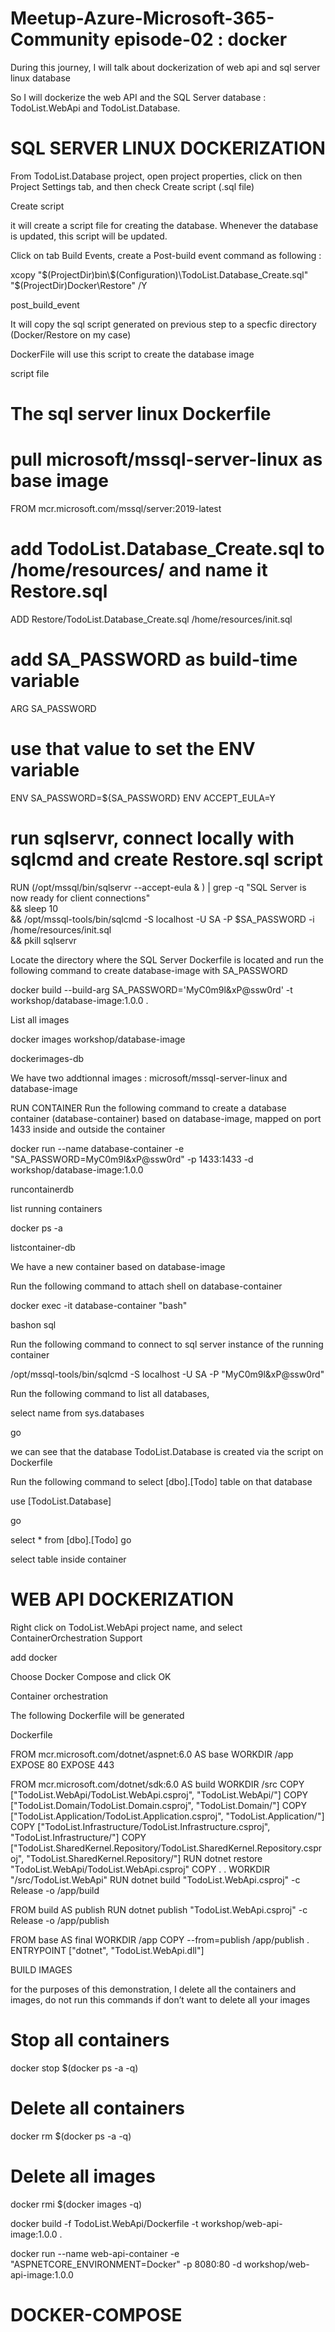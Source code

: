 # Meetup-Azure-Microsoft-365-Community episode-02 : docker

During this journey, I will  talk about dockerization of web api and sql server linux database

So I will dockerize the web API and the SQL Server database : TodoList.WebApi and TodoList.Database.

# SQL SERVER LINUX DOCKERIZATION
From TodoList.Database project, open project properties, click on then Project Settings tab,  and then check Create script (.sql file)

Create script

it will create a script file for creating the database. Whenever the database is updated, this script will be updated.

Click on tab Build Events, create a Post-build event command as following :

xcopy "$(ProjectDir)bin\$(Configuration)\TodoList.Database_Create.sql" "$(ProjectDir)Docker\Restore" /Y

post_build_event

It will copy the sql script generated on previous step to a specfic directory (Docker/Restore on my case)

DockerFile will use this script to create the database image

script file

# The sql server linux Dockerfile

# pull microsoft/mssql-server-linux as base image
FROM mcr.microsoft.com/mssql/server:2019-latest

# add TodoList.Database_Create.sql to /home/resources/ and name it Restore.sql
ADD Restore/TodoList.Database_Create.sql /home/resources/init.sql

# add SA_PASSWORD as build-time variable
ARG SA_PASSWORD

# use that value to set the ENV variable
ENV SA_PASSWORD=${SA_PASSWORD}
ENV ACCEPT_EULA=Y

# run sqlservr, connect locally with sqlcmd and create Restore.sql script
RUN (/opt/mssql/bin/sqlservr --accept-eula & ) | grep -q "SQL Server is now ready for client connections" \
  && sleep 10 \
  && /opt/mssql-tools/bin/sqlcmd -S localhost -U SA -P $SA_PASSWORD -i /home/resources/init.sql \
  && pkill sqlservr



Locate the directory where the SQL Server Dockerfile is located and run the following command to create database-image with SA_PASSWORD

docker build --build-arg SA_PASSWORD='MyC0m9l&xP@ssw0rd' -t workshop/database-image:1.0.0 .

List all images

docker images workshop/database-image


dockerimages-db

We have two addtionnal images : microsoft/mssql-server-linux and database-image

RUN CONTAINER
Run the following command to create a database container (database-container) based on database-image, mapped on port 1433 inside and outside the container


docker run  --name database-container -e "SA_PASSWORD=MyC0m9l&xP@ssw0rd"  -p 1433:1433 -d workshop/database-image:1.0.0


runcontainerdb

list running containers

docker ps -a

listcontainer-db

We have a new container based on database-image

Run the following command to attach shell on database-container

docker exec -it database-container "bash"

bashon sql

Run the following command to connect to sql server instance of the running container

/opt/mssql-tools/bin/sqlcmd -S localhost -U SA -P "MyC0m9l&xP@ssw0rd"


Run the following command to list all databases,

select name from sys.databases

go


we can see that the database TodoList.Database  is created via the script on Dockerfile

Run the following command  to select  [dbo].[Todo]  table on that database

use [TodoList.Database]

go

select * from [dbo].[Todo]
go

select table inside container

# WEB API DOCKERIZATION
Right click on  TodoList.WebApi project name, and select ContainerOrchestration Support 

add docker

Choose Docker Compose and click OK

Container orchestration

The following Dockerfile will be generated

Dockerfile

FROM mcr.microsoft.com/dotnet/aspnet:6.0 AS base
WORKDIR /app
EXPOSE 80
EXPOSE 443

FROM mcr.microsoft.com/dotnet/sdk:6.0 AS build
WORKDIR /src
COPY ["TodoList.WebApi/TodoList.WebApi.csproj", "TodoList.WebApi/"]
COPY ["TodoList.Domain/TodoList.Domain.csproj", "TodoList.Domain/"]
COPY ["TodoList.Application/TodoList.Application.csproj", "TodoList.Application/"]
COPY ["TodoList.Infrastructure/TodoList.Infrastructure.csproj", "TodoList.Infrastructure/"]
COPY ["TodoList.SharedKernel.Repository/TodoList.SharedKernel.Repository.csproj", "TodoList.SharedKernel.Repository/"]
RUN dotnet restore "TodoList.WebApi/TodoList.WebApi.csproj"
COPY . .
WORKDIR "/src/TodoList.WebApi"
RUN dotnet build "TodoList.WebApi.csproj" -c Release -o /app/build

FROM build AS publish
RUN dotnet publish "TodoList.WebApi.csproj" -c Release -o /app/publish

FROM base AS final
WORKDIR /app
COPY --from=publish /app/publish .
ENTRYPOINT ["dotnet", "TodoList.WebApi.dll"]

BUILD IMAGES

for the purposes of this demonstration, I delete all the containers and images, do not run this commands if don’t want to delete all your images

# Stop all containers
docker stop $(docker ps -a -q)

# Delete all containers
docker rm $(docker ps -a -q)
# Delete all images
docker rmi $(docker images -q)

docker build   -f TodoList.WebApi/Dockerfile -t workshop/web-api-image:1.0.0 .

docker run  --name web-api-container -e "ASPNETCORE_ENVIRONMENT=Docker"  -p 8080:80 -d workshop/web-api-image:1.0.0
# DOCKER-COMPOSE 


